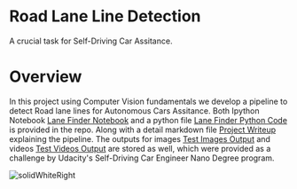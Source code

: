# **Road Lane Line Detection** 

A crucial task for Self-Driving Car Assitance. 

# Overview

In this project using Computer Vision fundamentals we develop a pipeline to detect Road lane lines for Autonomous Cars Assitance. Both Ipython Notebook [Lane Finder Notebook](https://github.com/Charan-14/Lane-Finder/blob/master/Lane_finder.ipynb) and a python file [Lane Finder Python Code](https://github.com/Charan-14/Lane-Finder/blob/master/lane_finder.py) is provided in the repo. Along with a detail markdown file [Project Writeup](https://github.com/Charan-14/Lane-Finder/blob/master/projectWriteup.md) explaining the pipeline. The outputs for images [Test Images Output](https://github.com/Charan-14/Lane-Finder/tree/master/test_images_output) and videos [Test Videos Output](https://github.com/Charan-14/Lane-Finder/tree/master/test_videos_output) are stored as well, which were provided as a challenge by Udacity's Self-Driving Car Engineer Nano Degree program.


![solidWhiteRight](https://user-images.githubusercontent.com/58968984/80316245-36e92e00-881a-11ea-9885-722cfd3358f3.jpg)


